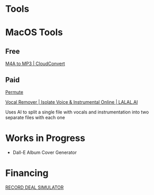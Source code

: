 # Tools

# MacOS Tools

## Free

[M4A to MP3 | CloudConvert](https://cloudconvert.com/m4a-to-mp3)

## Paid

[Permute](https://software.charliemonroe.net/permute/)

[Vocal Remover | Isolate Voice & Instrumental Online | LALAL.AI](https://www.lalal.ai/)

Uses AI to split a single file with vocals and instrumentation into two separate files with each one

# Works in Progress

- Dall-E Album Cover Generator

# Financing

[RECORD DEAL SIMULATOR](https://dealsim.createos.app/)